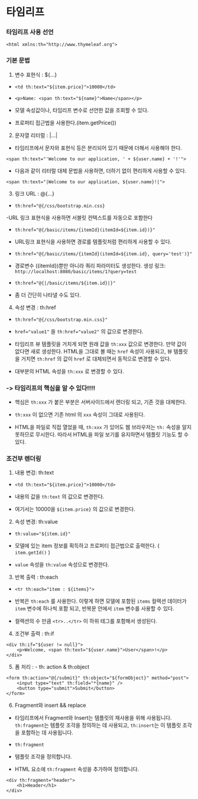 # 타임리프

### 타임리프 사용 선언

`<html xmlns:th="http://www.thymeleaf.org">`

### 기본 문법

1. 변수 표현식 : ${...}

- `<td th:text="${item.price}">10000</td>`
  
- `<p>Name: <span th:text="${name}">Name</span></p>`
  
- 모델 속성값이나, 타임리프 변수로 선언한 값을 조회할 수 있다.

- 프로퍼티 접근법을 사용한다.(item.getPrice())

2. 문자열 리터럴 : |...|

- 타임리프에서 문자와 표현식 등은 분리되어 있기 때문에 더해서 사용해야 한다.

`<span th:text="'Welcome to our application, ' + ${user.name} + '!'">`

- 다음과 같이 리터럴 대체 문법을 사용하면, 더하기 없이 편리하게 사용할 수 있다.

`<span th:text="|Welcome to our application, ${user.name}!|">`

3. 링크 URL : @{...}

- `th:href="@{/css/bootstrap.min.css}`

-URL 링크 표현식을 사용하면 서블릿 컨텍스트를 자동으로 포함한다

- `th:href="@{/basic/items/{itemId}(itemId=${item.id})}"`

- URL링크 표현식을 사용하면 경로를 템플릿처럼 편리하게 사용할 수 있다.

- `th:href="@{/basic/items/{itemId}(itemId=${item.id}, query='test')}"`

- 경로변수 ({itemId})뿐만 아니라 쿼리 파라미터도 생성한다.
생성 링크: `http://localhost:8080/basic/items/1?query=test`

- `th:href="@{|/basic/items/${item.id}|}"`

- 좀 더 간단히 나타낼 수도 있다.

4. 속성 변경 : th:href
-  `th:href="@{/css/bootstrap.min.css}"`

-  `href="value1"` 을 `th:href="value2"` 의 값으로 변경한다.

- 타임리프 뷰 템플릿을 거치게 되면 원래 값을 `th:xxx` 값으로 변경한다. 만약 값이 없다면 새로 생성한다. HTML을 그대로 볼 때는 `href` 속성이 사용되고, 뷰 템플릿을 거치면 `th:href` 의 값이 `href` 로 대체되면서 동적으로 변경할 수 있다.

- 대부분의 HTML 속성을 `th:xxx` 로 변경할 수 있다.

### -> 타임리프의 핵심을 알 수 있다!!!!

- 핵심은 `th:xxx` 가 붙은 부분은 서버사이드에서 렌더링 되고, 기존 것을 대체한다.

- `th:xxx` 이 없으면 기존 html 의 `xxx` 속성이 그대로 사용된다.

- HTML을 파일로 직접 열었을 때, `th:xxx` 가 있어도 웹 브라우저는 `th:` 속성을 알지 못하므로 무시한다. 따라서 HTML을 파일 보기를 유지하면서 템플릿 기능도 할 수 있다.


### 조건부 렌더링

1. 내용 변겅: th:text

  - `<td th:text="${item.price}">10000</td>`

  - 내용의 값을 `th:text` 의 값으로 변경한다.

  - 여기서는 10000을 `${item.price}` 의 값으로 변경한다.

2. 속성 변경: th:value 

- `th:value="${item.id}"`

- 모델에 있는 item 정보를 획득하고 프로퍼티 접근법으로 출력한다. ( `item.getId()` )

- `value` 속성을 `th:value` 속성으로 변경한다.

3. 반복 출력 : th:each

- `<tr th:each="item : ${items}">`

- 반복은 `th:each` 를 사용한다.
이렇게 하면 모델에 포함된 `items` 컬렉션 데이터가 `item` 변수에 하나씩 포함 되고, 반복문 안에서 `item` 변수를 사용할 수 있다.

- 컬렉션의 수 만큼 `<tr>..</tr>` 이 하위 테그를 포함해서 생성된다.

4. 조건부 출력 : th:if
```
<div th:if="${user != null}">
    <p>Welcome, <span th:text="${user.name}">User</span>!</p>
</div>

```
5. 폼 처리 : - th: action  & th:object

```
<form th:action="@{/submit}" th:object="${formObject}" method="post">
    <input type="text" th:field="*{name}" />
    <button type="submit">Submit</button>
</form>

```

6. Fragment와 insert && replace


- 타임리프에서 Fragment와 Insert는 템플릿의 재사용을 위해 사용됩니다. `th:fragment`는 템플릿 조각을 정의하는 데 사용되고, `th:insert`는 이 템플릿 조각을 포함하는 데 사용됩니다.

- `th:fragment`

- 템플릿 조각을 정의합니다.

- HTML 요소에 `th:fragment` 속성을 추가하여 정의합니다.

```
<div th:fragment="header">
    <h1>Header</h1>
</div>
```